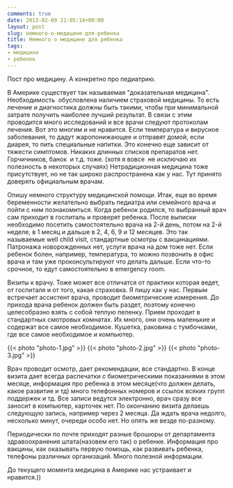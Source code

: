 ```yaml
---
comments: true
date: 2013-02-09 21:05:14+00:00
layout: post
slug: немного-о-медицине-для-ребенка
title: Немного о медицине для ребенка
tags:
- медицина
- ребенок
---
```


Пост про медицину. А конкретно про педиатрию.

В Америке существует так называемая "доказательная медицина". Необходимость  обусловлена наличием страховой медицины. То есть лечение и диагностика должны быть такими, чтобы при минимальной затрате получить наиболее лучший результат. В связи с этим проводится много исследований и все врачи следуют протоколам лечения. Вот это многим и не нравится. Если температура и вирусное заболевания, то дадут жаропонижающее и отправят домой, если диарея, то пить специальные напитки. Это конечно еще зависит от тяжести симптомов. Никаких длинных списков препаратов нет. Горчичников, банок  и т.д. тоже. (хотя я вовсе  не исключаю их полезность в некоторых случаях) Нетрадиционная медицина тоже присутствует, но не так широко распространена как у нас. Тут принято доверять официальным врачам.

Опишу немного структуру медицинской помощи. Итак, еще во время беременности желательно выбрать педиатра или семейного врача и пойти с ним познакомиться. Когда ребенок родился, то выбранный врач сам приходит в госпиталь и проверят ребенка. После выписки необходимо посетить самостоятельно врача на 2-й день, потом на 2-й неделе, в 1 месяц и дальше в 2, 4, 6, 9 и 12 месяцев. Это так называемые well child visit, стандартные осмотры с вакцинациями. Патронажа новорожденных нет, услуги врача на дом тоже нет. Если ребенок болен, например, температура, то можно позвонить в офис врача и там уже проконсультируют что делать дальше. Если что-то срочное, то едут самостоятельно в emergency room.

Визиты к врачу. Тоже может все отличатся от практики которая ведет, от госпиталя и от того, какая страховка. Я пишу как у нас. Первым встречает ассистент врача, проводит биометрические измерения. До прихода врача ребенок должен быть раздет, поэтому конечно целесобразно взять с собой теплую пеленку. Прием проходит в стандартных смотровых комнатах. Их много, они очень маленькие и содержат все самое необходимое. Кушетка, раковина с тумбочками, где все самое необходимое и компьютер.

{{< photo "photo-1.jpg" >}} {{< photo "photo-2.jpg" >}} {{< photo "photo-3.jpg" >}}

Врач проводит осмотр, дает рекомендации, все стандартно. В конце визита дает всегда распечатки с биометрическими показаниями в этом месяце, информация про ребенка в этом месяце(что должен делать, какое развитие и тд) много телефонных номеров и ссылок всяких групп поддержек и тд. Все записи ведутся электронно, врач сразу все заносит в компьютер, карточек нет. По окончанию визита делаешь следующую запись, например через 2 месяца. Да ждать врача недолго, несколько минут, очереди особо нет. Но опять же везде по-разному.

Периодически по почте приходят разные брошюры от департамента здравоохранения штата(назовем его так) о ребенке. Информация про вакцины, как оказывать первую помощь, как развивать ребенка, телефоны различных организаций. Много полезной информации.

До текущего момента медицина в Америке нас устраивает и нравится.))
